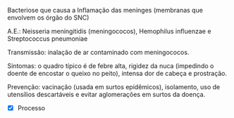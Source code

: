 Bacteriose que causa a Inflamação das meninges (membranas que envolvem os órgão do SNC)

A.E.:  Neisseria meningitidis (meningococos), Hemophilus influenzae e Streptococcus pneumoniae

Transmissão: inalação de ar contaminado com meningococos.

Sintomas: o quadro típico é de febre alta, rigidez da nuca (impedindo o doente de encostar o queixo no peito), intensa dor de cabeça e prostração.

Prevenção: vacinação (usada em surtos epidêmicos), isolamento, uso de utensílios descartáveis e evitar aglomerações em surtos da doença.



- [x] Processo 
